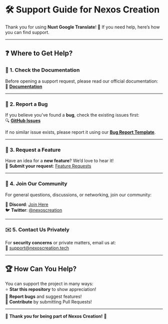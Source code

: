 # 🛠️ Support Guide for Nexos Creation

Thank you for using **Nuxt Google Translate**! 🎉 If you need help, here’s how you can find support.

---

## ❓ Where to Get Help?

### 📖 1. Check the Documentation

Before opening a support request, please read our official documentation:  
📖 **[Documentation](https://www.nexoscreation.tech/docs/resources/google-translate)**

---

### 🐞 2. Report a Bug

If you believe you've found a **bug**, check the existing issues first:  
🔍 **[GitHub Issues](https://github.com/nexoscreation/nuxt-google-translate/issues)**

If no similar issue exists, please report it using our **[Bug Report Template](https://github.com/nexoscreation/nuxt-google-translate/issues/new?template=bug_report.yml)**.

---

### 🚀 3. Request a Feature

Have an idea for a **new feature**? We’d love to hear it!  
📌 **Submit your request**: [Feature Requests](https://github.com/nexoscreation/nuxt-google-translate/issues/new?template=feature_request.yml)

---

### 💬 4. Join Our Community

For general questions, discussions, or networking, join our community:

💬 **Discord**: [Join Here](https://discord.gg/H7pVc9aUK2)  
🐦 **Twitter**: [@nexoscreation](https://twitter.com/nexoscreation)

---

### ✉️ 5. Contact Us Privately

For **security concerns** or private matters, email us at:  
📧 [support@nexoscreation.tech](mailto:support@nexoscreation.tech)

---

## 🏆 How Can You Help?

You can support the project in many ways:  
⭐ **Star this repository** to show appreciation!  
🐞 **Report bugs** and suggest features!  
🤝 **Contribute** by submitting Pull Requests!

---

💖 **Thank you for being part of Nexos Creation!** 🚀

